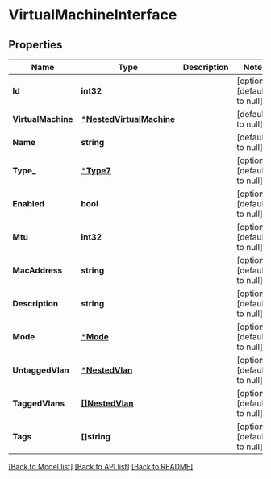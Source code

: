 # VirtualMachineInterface

## Properties
Name | Type | Description | Notes
------------ | ------------- | ------------- | -------------
**Id** | **int32** |  | [optional] [default to null]
**VirtualMachine** | [***NestedVirtualMachine**](NestedVirtualMachine.md) |  | [default to null]
**Name** | **string** |  | [default to null]
**Type_** | [***Type7**](Type_7.md) |  | [optional] [default to null]
**Enabled** | **bool** |  | [optional] [default to null]
**Mtu** | **int32** |  | [optional] [default to null]
**MacAddress** | **string** |  | [optional] [default to null]
**Description** | **string** |  | [optional] [default to null]
**Mode** | [***Mode**](Mode.md) |  | [optional] [default to null]
**UntaggedVlan** | [***NestedVlan**](NestedVLAN.md) |  | [optional] [default to null]
**TaggedVlans** | [**[]NestedVlan**](NestedVLAN.md) |  | [optional] [default to null]
**Tags** | **[]string** |  | [optional] [default to null]

[[Back to Model list]](../README.md#documentation-for-models) [[Back to API list]](../README.md#documentation-for-api-endpoints) [[Back to README]](../README.md)


